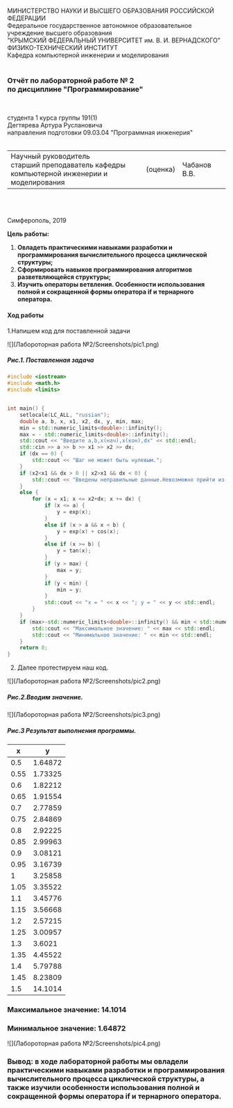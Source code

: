 МИНИСТЕРСТВО НАУКИ  И ВЫСШЕГО ОБРАЗОВАНИЯ РОССИЙСКОЙ ФЕДЕРАЦИИ  
Федеральное государственное автономное образовательное учреждение высшего образования  
"КРЫМСКИЙ ФЕДЕРАЛЬНЫЙ УНИВЕРСИТЕТ им. В. И. ВЕРНАДСКОГО"  
ФИЗИКО-ТЕХНИЧЕСКИЙ ИНСТИТУТ  
Кафедра компьютерной инженерии и моделирования
<br/><br/>

### Отчёт по лабораторной работе № 2<br/> по дисциплине "Программирование"
<br/>

студента 1 курса группы 191(1)  
Дегтярева Артура Руслановича  
направления подготовки 09.03.04 "Программная инженерия"  
<br/>

<table>
<tr><td>Научный руководитель<br/> старший преподаватель кафедры<br/> компьютерной инженерии и моделирования</td>
<td>(оценка)</td>
<td>Чабанов В.В.</td>
</tr>
</table>
<br/><br/>

Симферополь, 2019
 
 **Цель работы:**
 1. **Овладеть практическими навыками разработки и программирования вычислительного процесса циклической структуры;**
 2. **Сформировать навыков программирования алгоритмов разветвляющейся структуры;**
 3. **Изучить операторы ветвления. Особенности использования полной и сокращенной формы оператора if и тернарного оператора.**

#### Ход работы

1.Напишем код для поставленной задачи

![](Лабороторная работа №2/Screenshots/pic1.png)

##### Рис.1. Поставленная задача


```c++
#include <iostream>
#include <math.h>
#include <limits>


int main() {
	setlocale(LC_ALL, "russian");
	double a, b, x, x1, x2, dx, y, min, max;
	min = std::numeric_limits<double>::infinity();
	max = - std::numeric_limits<double>::infinity();
	std::cout << "Введите a,b,x(нач),x(кон),dx" << std::endl;
	std::cin >> a >> b >> x1 >> x2 >> dx;
	if (dx == 0) {
		std::cout << "Шаг не может быть нулевым.";
	}
	if (x2<x1 && dx > 0 || x2>x1 && dx < 0) {
		std::cout << "Введены неправильные данные.Невозможно прийти из x1 в x2.";
	}
	else {
		for (x = x1; x <= x2+dx; x += dx) {
			if (x <= a) {
				y = exp(x);
			}
			else if (x > a && x < b) {
				y = exp(x) + cos(x);
			}
			else if (x >= b) {
				y = tan(x);
			}
			if (y > max) {
				max = y;
			}
			if (y < min) {
				min = y;
			}
			std::cout << "x = " << x << "; y = " << y << std::endl;
		}
	}
	if (max>-std::numeric_limits<double>::infinity() && min < std::numeric_limits<double>::infinity()) {
		std::cout << "Максимальное значение: " << max << std::endl;
		std::cout << "Минимальное значение: " << min << std::endl;
	}
	return 0;
}
```

2. Далее протестируем наш код.

![](Лабороторная работа №2/Screenshots/pic2.png)

##### Рис.2.Вводим значение.

![](Лабороторная работа №2/Screenshots/pic3.png)

##### Рис.3 Результат выполнения программы.

**x** | **y**
-|-
0.5| 1.64872
0.55| 1.73325
0.6| 1.82212
0.65| 1.91554
0.7| 2.77859
0.75| 2.84869
0.8| 2.92225
0.85| 2.99963
0.9| 3.08121
0.95| 3.16739
1| 3.25858
1.05| 3.35522
1.1| 3.45776
1.15| 3.56668
1.2| 2.57215
1.25| 3.00957
1.3| 3.6021
1.35| 4.45522
1.4| 5.79788
1.45| 8.23809
1.5| 14.1014

### Максимальное значение: 14.1014

### Минимальное значение: 1.64872

![](Лабороторная работа №2/Screenshots/pic4.png)

### Вывод: в ходе лабораторной работы мы овладели практическими навыками разработки и программирования вычислительного процесса циклической структуры, а также изучили особенности использования полной и сокращенной формы оператора  if и тернарного оператора.
